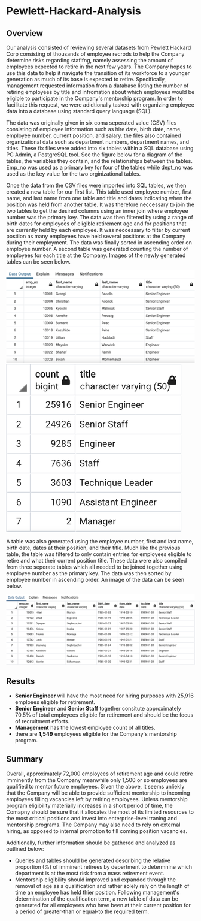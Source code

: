 # Pewlett-Hackard-Analysis

## Overview
Our analysis consisted of reviewing several datasets from Pewlett Hackard Corp consisting of thousands of employee recrods to help the Company determine risks regarding stafifng, namely assessing the amount of employees expected to retire in the next few years. The Company hopes to use this data to help it navigate the transition of its workforce to a younger generation as much of its base is expected to retire.  Specifically, management requested information from a database listing the number of retiring employees by title and infromation about which employees would be eligible to participate in the Company's mentorship program. In order to facilitate this request, we were adidtionally tasked with organizing employee data into a database using standard query language (SQL). 

The data was originally given in six coma seperated value (CSV) files consisting of employee information such as hire date, birth date, name, employee number, current position, and salary.  the files also contained organizational data such as department numbers, department names, and titles. These fix files were added into six tables within a SQL database using PG Admin, a PostgreSQL tool. See the figure below for a diagram of the tables, the variables they contain, and the relationships between the tables.  Emp_no was used as a primary key for four of the tables while dept_no was used as the key value for the two orginizational tables. 



Once the data from the CSV files were imported into SQL tables, we then created a new table for our first list. This table used employee number, first name, and last name from one table and title and dates indicating when the position was held from another table. It was therefore neccessary to join the two tables to get the desired columns using an inner join where employee number was the primary key. The data was then filtered by using a range of birth dates for employees of eligible retirement age and for positions that are currently held by each employee. It was neccessary to filter by current postiion as many employees have held several positions at the Company during their employment. The data was finally sorted in ascending order on employee number. A second table was generated counting the number of employees for each title at the Company.  Images of the newly generated tables can be seen below. 

 ![BDB](Resources/unique_titles.png)
 ![BDB](Resources/retiring_titles.png)

A table was also generated using the employee number, first and last name, birth date, dates at their position, and their title. Much like the previous table, the table was filtered to only contain entries for employees eligible to retire and what their current position title.  These data were also compiled from three seperate tables which all needed to be joined together using employee number as the primary key. The data was then sorted by employee number in ascending order. An image of the data can be seen below. 

 ![BDB](Resources/mentoring_titles.png)

## Results

- **Senior Engineer** will have the most need for hiring purposes with 25,916 emploees eligible for retirement.
- **Senior Engineer** and **Senior Staff** together consitute approximately 70.5% of total employees eligible for retirement and should be the focus of recruitment efforts. 
- **Management** has the lowest employee count of all titles. 
- there are **1,549** employees eligible for the Company's mentorship program. 

## Summary
Overall, approximately 72,000 employees of retirement age and could retire imminently from the Company meanwhile only 1,500 or so employees are qualified to mentor future employees. Given the above, it seems unliekly that the Company will be able to provide sufficient mentorship to incoming employees filling vacancies left by retiring employees. Unless mentorship program eligibility materially increases in a short period of time, the Comapny should be sure that it allocates the most of its limited resources to the most critical positions and invest into enterprise-level traning and mentorship programs. The Company may also need to rely on external hiring, as opposed to internal promotion to fill coming position vacancies.  

Additionally, further information should be gathered and analyzed as outlined below:
- Queries and tables should be generated describing the relative proportion (%) of imminent retirees by depertment to determnine which department is at the most risk from a mass retirement event. 
- Mentorship eligibility should improved and expanded through the removal of age as a qualification and rather solely rely on the length of time an employee has held thier position. Following management's determination of the qualification term, a new table of data can be generated for all employees who have been at their current position for a period of greater-than or equal-to the required term. 








